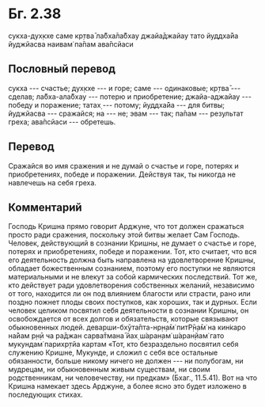# Бг. 2.38

сукха-дух̣кхе саме кр̣тва̄ ла̄бха̄ла̄бхау джайа̄джайау тато йуддха̄йа йуджйасва
наивам̇ па̄пам ава̄псйаси

## Пословный перевод

сукха --- счастье; дух̣кхе --- и горе; саме --- одинаковые; кр̣тва̄ ---
сделав; ла̄бха-ала̄бхау --- потерю и приобретение; джайа-аджайау ---
победу и поражение; татах̣ --- потому; йуддха̄йа --- для битвы; йуджйасва
--- сражайся; на --- не; эвам --- так; па̄пам --- результат греха;
ава̄псйаси --- обретешь.

## Перевод

Сражайся во имя сражения и не думай о счастье и горе, потерях и
приобретениях, победе и поражении. Действуя так, ты никогда не навлечешь
на себя греха.

## Комментарий

Господь Кришна прямо говорит Арджуне, что тот должен сражаться просто
ради сражения, поскольку этой битвы желает Сам Господь. Человек,
действующий в сознании Кришны, не думает о счастье и горе, потерях и
приобретениях, победе и поражении. Тот, кто считает, что вся его
деятельность должна быть направлена на удовлетворение Кришны, обладает
божественным сознанием, поэтому его поступки не являются материальными и
не влекут за собой кармических последствий. Тот же, кто действует ради
удовлетворения собственных желаний, независимо от того, находится ли он
под влиянием благости или страсти, рано или поздно пожнет плоды своих
поступков, как хороших, так и дурных. Если человек целиком посвятил себя
деятельности в сознании Кришны, он освобождается от всех долгов и
обязательств, которые связывают обыкновенных людей.
деварши-бхӯта̄пта-нр̣н̣а̄м̇ питР̣̄н̣а̄м̇ на кин̇каро на̄йам р̣н̣ӣ ча ра̄джан сарва̄тмана̄
йах̣ ш́аран̣ам̇ ш́аран̣йам̇ гато мукундам̇ парихр̣тйа картам «Тот, кто
безраздельно посвятил себя служению Кришне, Мукунде, и сложил с себя все
остальные обязанности, больше никому ничего не должен --- ни полубогам,
ни мудрецам, ни обыкновенным живым существам, ни своим родственникам, ни
человечеству, ни предкам» (Бхаг., 11.5.41). Вот на что Кришна намекает
здесь Арджуне, а более ясно это будет изложено в последующих стихах.
